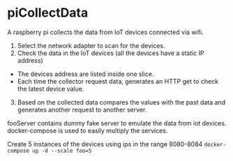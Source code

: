 # piCollectData
A raspberry pi collects the data from IoT devices connected via wifi.

1. Select the network adapter to scan for the devices.
2. Check the data in the IoT devices (all the devices have a static IP address)
  * The devices address are listed inside one slice.
  * Each time the collector request data, generates an HTTP get to check the latest device value.
3. Based on the collected data compares the values with the past data and generates another request to another server.

fooServer contains dummy fake server to emulate the data from iot devices.
docker-compose is used to easily multiply the services. 

Create 5 instances of the devices using ips in the range 8080-8084
`docker-compose up -d --scale foo=5` 
